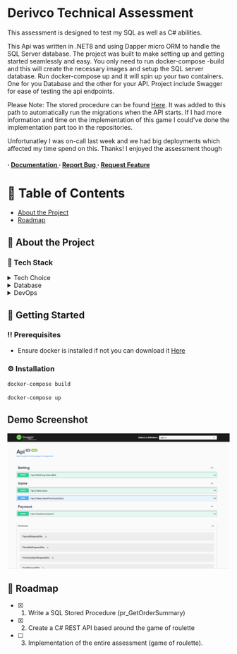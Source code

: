 # Derivco Technical Assessment
This assessment is designed to test my SQL as well as C# abilities. 

<div>

<p> This Api was written in .NET8 and using Dapper micro ORM to handle the SQL Server database. The project was built to make setting up and getting started seamlessly and easy. You only need to run docker-compose -build and this will create the necessary images and setup the SQL server database. Run docker-compose up and it will spin up your two containers. One for you Database and the other for your API. Project include Swagger for ease of testing the api endpoints.</p>
<p>Please Note: The stored procedure can be found <a href="assessment/api/Scripts"> Here</a>. It was added to this path to automatically run the migrations when the API starts. If I had more information and time on the implementation of this game I could've done the implementation part too in the repositories. </p> <p>Unfortunatley I was on-call last week and we had big deployments which affected my time spend on this. Thanks! I enjoyed the assessment though</p>

<h4> <span> · </span> <a href="https://github.com/Reagang/derivco_tech_assessment/blob/master/README.md"> Documentation </a> <span> · </span> <a href="https://github.com/Reagang/derivco_tech_assessment/issues"> Report Bug </a> <span> · </span> <a href="https://github.com/Reagang/derivco_tech_assessment/issues"> Request Feature </a> </h4>


</div>

# :notebook_with_decorative_cover: Table of Contents

- [About the Project](#star2-about-the-project)
- [Roadmap](#compass-roadmap)


## :star2: About the Project
### :space_invader: Tech Stack
<details> <summary>Tech Choice</summary> <ul>
<li><a href="https://dotnet.microsoft.com/en-us/download/dotnet/8.0">.NET8</a></li>
<li><a href="https://github.com/DapperLib/Dapper">Dapper</a></li>
<li><a href="https://dbup.readthedocs.io/en/latest/">DbUp</a></li>
<li><a href="https://swagger.io/">Swagger</a></li>
</ul> </details>
<details> <summary>Database</summary> <ul>
<li><a href="https://hub.docker.com/_/microsoft-mssql-server/">MS SQL Server</a></li>
</ul> </details>
<details> <summary>DevOps</summary> <ul>
<li><a href="https://docs.docker.com/">Docker</a></li>
</ul> </details>

## :toolbox: Getting Started

### :bangbang: Prerequisites

- Ensure docker is installed if not you can download it <a href="https://docs.docker.com/desktop/install/windows-install/"> Here</a>


### :gear: Installation


```bash
docker-compose build
```

```bash
docker-compose up
```

## Demo Screenshot
![Alt text](assessment/Demo.png?raw=true "Swagger UI")

## :compass: Roadmap

* [x] 1. Write a SQL Stored Procedure (pr_GetOrderSummary)
* [x] 2. Create a C# REST API based around the game of roulette
* [ ] 3. Implementation of the entire assessment (game of roulette).
